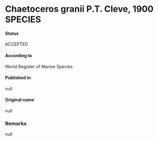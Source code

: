 Chaetoceros granii P.T. Cleve, 1900 SPECIES
=======

#### Status
ACCEPTED

#### According to
World Register of Marine Species

#### Published in
null

#### Original name
null

### Remarks
null
